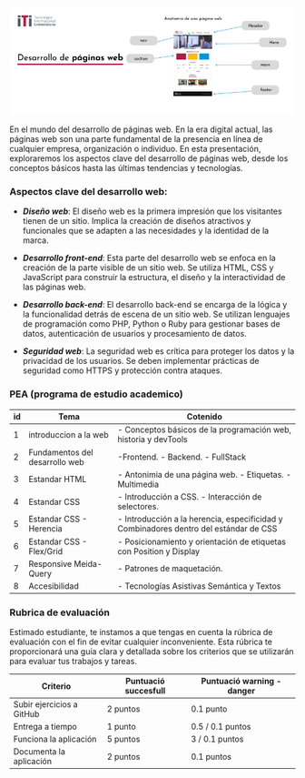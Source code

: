 ![](images/banner.png)

En el mundo del desarrollo de páginas web. En la era digital actual, las páginas web son una parte fundamental de la presencia en línea de cualquier empresa, organización o individuo. En esta presentación, exploraremos los aspectos clave del desarrollo de páginas web, desde los conceptos básicos hasta las últimas tendencias y tecnologías.

### Aspectos clave del desarrollo web:

+ ***Diseño web***: El diseño web es la primera impresión que los visitantes tienen de un sitio. Implica la creación de diseños atractivos y funcionales que se adapten a las necesidades y la identidad de la marca.

+ ***Desarrollo front-end***: Esta parte del desarrollo web se enfoca en la creación de la parte visible de un sitio web. Se utiliza HTML, CSS y JavaScript para construir la estructura, el diseño y la interactividad de las páginas web.

+ ***Desarrollo back-end***: El desarrollo back-end se encarga de la lógica y la funcionalidad detrás de escena de un sitio web. Se utilizan lenguajes de programación como PHP, Python o Ruby para gestionar bases de datos, autenticación de usuarios y procesamiento de datos.

+ ***Seguridad web***: La seguridad web es crítica para proteger los datos y la privacidad de los usuarios. Se deben implementar prácticas de seguridad como HTTPS y protección contra ataques.

### PEA (programa de estudio academico)
|id|Tema|Cotenido|
|------|------|-------|
|1|introduccion a la web|- Conceptos básicos de la programación web, historia y devTools|
|2|Fundamentos del desarrollo web|-Frontend. - Backend. - FullStack|
|3|Estandar HTML|- Antonimia de una página web. - Etiquetas. - Multimedia|
|4|Estandar CSS|- Introducción a CSS. - Interacción de selectores.|
|5|Estandar CSS - Herencia|- Introducción a la herencia, especificidad y Combinadores dentro del estándar de CSS|
|6|Estandar CSS - Flex/Grid|- Posicionamiento y orientación de etiquetas con Position y Display |
|7|Responsive Meida-Query|- Patrones de maquetación.|
|8|Accesibilidad|- Tecnologías Asistivas Semántica y Textos|

### Rubrica de evaluación 
Estimado estudiante, te instamos a que tengas en cuenta la rúbrica de evaluación con el fin de evitar cualquier inconveniente. Esta rúbrica te proporcionará una guía clara y detallada sobre los criterios que se utilizarán para evaluar tus trabajos y tareas.

  |Criterio|	Puntuació succesfull | Puntuació warning - danger|
  |--------|------------|----------|
  |Subir ejercicios a GitHub|	2 puntos| 0.1 punto |
  |Entrega a tiempo	| 1 punto |0.5 / 0.1 puntos |
  |Funciona la aplicación	| 5 puntos | 3 / 0.1 puntos |
  |Documenta la aplicación	| 2 puntos | 0.1 puntos |

